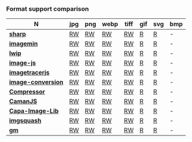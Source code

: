 ### Format support comparison

| **N** | **jpg** | **png** | **webp** | **tiff** | **gif** | **svg** | **bmp**|
| --- | --- | --- | --- | --- | --- | --- | --- |
| [**sharp**](https://github.com/lovell/sharp) | [RW](https://github.com/lovell/sharp/blob/507eef3053645cbfab72df70a6e3285afc1d3699/lib/input.js#L348) | [RW]() | [RW]() | [RW]() | [R]() | [R]() | - |
| [**imagemin**](https://github.com/imagemin/imagemin) | [RW]() | [RW]() | [RW]() | [RW]() | [R]() | [R]() | - |
| [**lwip**](https://github.com/EyalAr/lwip) | [RW]() | [RW]() | [RW]() | [RW]() | [R]() | [R]() | - |
| [**image-js**](https://github.com/image-js/image-js) | [RW]() | [RW]() | [RW]() | [RW]() | [R]() | [R]() | - |
| [**imagetracerjs**](https://github.com/jankovicsandras/imagetracerjs) | [RW]() | [RW]() | [RW]() | [RW]() | [R]() | [R]() | - |
| [**image-conversion**](https://github.com/WangYuLue/image-conversion) | [RW]() | [RW]() | [RW]() | [RW]() | [R]() | [R]() | - |
| [**Compressor**](https://github.com/fengyuanchen/compressorjs) | [RW]() | [RW]() | [RW]() | [RW]() | [R]() | [R]() | - |
| [**CamanJS**](https://github.com/meltingice/CamanJS/) | [RW]() | [RW]() | [RW]() | [RW]() | [R]() | [R]() | - |
| [**Capa-Image-Lib**](https://gitlab.com/Capa_Album/capa_image_lib#README) | [RW]() | [RW]() | [RW]() | [RW]() | [R]() | [R]() | - |
| [**imgsquash**](https://github.com/eashish93/imgsquash) | [RW]() | [RW]() | [RW]() | [RW]() | [R]() | [R]() | - |
| [**gm**](https://github.com/aheckmann/gm) | [RW]() | [RW]() | [RW]() | [RW]() | [R]() | [R]() | - |